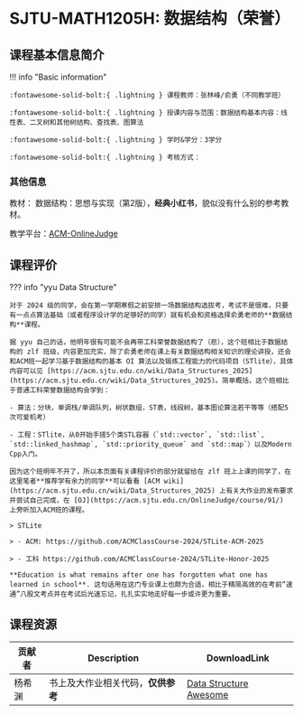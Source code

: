 # SJTU-MATH1205H: 数据结构（荣誉）

<!-- 课程的基本信息简介 -->
<!-- 这一部分主要记录老师们上课的客观信息，例如考核方式和授课范围等 -->
## 课程基本信息简介

<!-- 下面一行请勿删除，注意缩进 -->
<!-- markdown 格式详见: https://squidfunk.github.io/mkdocs-material/reference/admonitions/ -->
!!! info "Basic information"

    :fontawesome-solid-bolt:{ .lightning } 课程教师：张林峰/俞勇（不同教学班）

    :fontawesome-solid-bolt:{ .lightning } 授课内容与范围：数据结构基本内容：线性表、二叉树和其他树结构、查找表、图算法

    :fontawesome-solid-bolt:{ .lightning } 学时&学分：3学分

    :fontawesome-solid-bolt:{ .lightning } 考核方式：


<!-- You are free to add some contents in it! -->
### 其他信息

教材： 数据结构：思想与实现（第2版），**经典小红书**，貌似没有什么别的参考教材。

教学平台：[ACM-OnlineJudge](https://acm.sjtu.edu.cn/OnlineJudge/)


<!-- 对课程的主观性评价请放在这里，包括对学弟学妹的建议等等 -->
<!-- markdown 格式详见: https://squidfunk.github.io/mkdocs-material/reference/admonitions/ -->
## 课程评价

??? info "yyu Data Structure"

    对于 2024 级的同学，会在第一学期寒假之前安排一场数据结构选拔考，考试不是很难，只要有一点点算法基础（或者程序设计学的足够好的同学）就有机会和资格选择俞勇老师的**数据结构**课程。

    据 yyu 自己的话，他明年很有可能不会再带工科荣誉数据结构了（悲），这个班相比于数据结构的 zlf 班级，内容更加充实，除了俞勇老师在课上有关数据结构相关知识的理论讲授，还会和ACM班一起学习基于数据结构的基本 OI 算法以及锻炼工程能力的代码项目（STlite），具体内容可以见 [https://acm.sjtu.edu.cn/wiki/Data_Structures_2025](https://acm.sjtu.edu.cn/wiki/Data_Structures_2025)。简单概括，这个班相比于普通工科荣誉数据结构会学到：

    - 算法：分块，单调栈/单调队列，树状数组，ST表，线段树，基本图论算法若干等等（搭配5次可爱机考）

    - 工程：STlite，从0开始手搓5个类STL容器（`std::vector`, `std::list`, `std::linked_hashmap`, `std::priority_queue` and `std::map`）以及Modern Cpp入门。

    因为这个班明年不开了，所以本页面有关课程评价的部分就留给在 zlf 班上上课的同学了，在这里笔者**推荐学有余力的同学**可以看看 [ACM wiki](https://acm.sjtu.edu.cn/wiki/Data_Structures_2025) 上有关大作业的发布要求并尝试自己完成，在 [OJ](https://acm.sjtu.edu.cn/OnlineJudge/course/91/) 上旁听加入ACM班的课程。

    > STLite

    > - ACM: https://github.com/ACMClassCourse-2024/STLite-ACM-2025

    > - 工科 https://github.com/ACMClassCourse-2024/STLite-Honor-2025

    **Education is what remains after one has forgotten what one has learned in school**. 这句话用在这门专业课上也颇为合适，相比于精简高效的在考前“速通”八股文考点并在考试后光速忘记，扎扎实实地走好每一步或许更为重要。




## 课程资源

<!-- PDF or zip-->
<!-- icons for pdf :fontawesome-solid-file-pdf:{ .saic } -->
<!-- icons for zip :fontawesome-solid-file-zipper:{ .saic } -->
<!-- 存储链接推荐使用jbox云盘或者其他云服务器，在表格中只需要贴上下载链接即可，建议zip或者PDF文件，贴其他网站的链接也可以 -->


| 贡献者            |   Description    |     DownloadLink                  |
| ----             |------            |------------------------------- |
|杨希渊|书上及大作业相关代码，**仅供参考**| [Data Structure Awesome](https://github.com/xiyuanyang-code/Data-Structure-Awesome)


